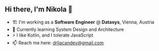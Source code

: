 ## Hi there, I'm Nikola 👋

- 🏗️ I'm working as a **Software Engineer** @ **Datasys**, Vienna, Austria
- 🌱 Currently learning System Design and Architecture
- ⚡ I like Kotlin, and I tolerate JavaScript
- 📫 Reach me here: [drljacandev@gmail.com](mailto:drljacandev@gmail.com)

<!--
**nikolaDrljaca/nikolaDrljaca** is a ✨ _special_ ✨ repository because its `README.md` (this file) appears on your GitHub profile.

Here are some ideas to get you started:

- 🔭 I’m currently working on ...
- 🌱 I’m currently learning ...
- 👯 I’m looking to collaborate on ...
- 🤔 I’m looking for help with ...
- 💬 Ask me about ...
- 📫 How to reach me: ...
- 😄 Pronouns: ...
- ⚡ Fun fact: ...
-->
